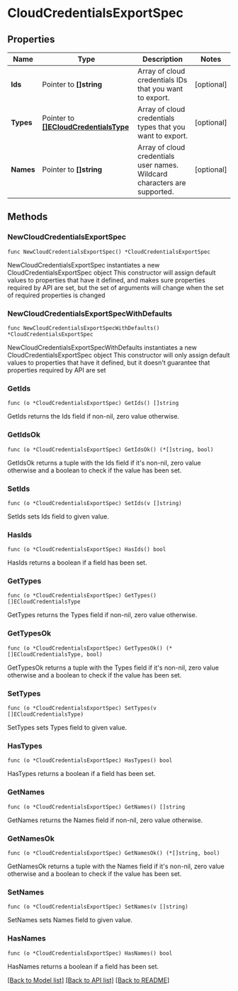 # CloudCredentialsExportSpec

## Properties

Name | Type | Description | Notes
------------ | ------------- | ------------- | -------------
**Ids** | Pointer to **[]string** | Array of cloud credentials IDs that you want to export. | [optional] 
**Types** | Pointer to [**[]ECloudCredentialsType**](ECloudCredentialsType.md) | Array of cloud credentials types that you want to export. | [optional] 
**Names** | Pointer to **[]string** | Array of cloud credentials user names. Wildcard characters are supported. | [optional] 

## Methods

### NewCloudCredentialsExportSpec

`func NewCloudCredentialsExportSpec() *CloudCredentialsExportSpec`

NewCloudCredentialsExportSpec instantiates a new CloudCredentialsExportSpec object
This constructor will assign default values to properties that have it defined,
and makes sure properties required by API are set, but the set of arguments
will change when the set of required properties is changed

### NewCloudCredentialsExportSpecWithDefaults

`func NewCloudCredentialsExportSpecWithDefaults() *CloudCredentialsExportSpec`

NewCloudCredentialsExportSpecWithDefaults instantiates a new CloudCredentialsExportSpec object
This constructor will only assign default values to properties that have it defined,
but it doesn't guarantee that properties required by API are set

### GetIds

`func (o *CloudCredentialsExportSpec) GetIds() []string`

GetIds returns the Ids field if non-nil, zero value otherwise.

### GetIdsOk

`func (o *CloudCredentialsExportSpec) GetIdsOk() (*[]string, bool)`

GetIdsOk returns a tuple with the Ids field if it's non-nil, zero value otherwise
and a boolean to check if the value has been set.

### SetIds

`func (o *CloudCredentialsExportSpec) SetIds(v []string)`

SetIds sets Ids field to given value.

### HasIds

`func (o *CloudCredentialsExportSpec) HasIds() bool`

HasIds returns a boolean if a field has been set.

### GetTypes

`func (o *CloudCredentialsExportSpec) GetTypes() []ECloudCredentialsType`

GetTypes returns the Types field if non-nil, zero value otherwise.

### GetTypesOk

`func (o *CloudCredentialsExportSpec) GetTypesOk() (*[]ECloudCredentialsType, bool)`

GetTypesOk returns a tuple with the Types field if it's non-nil, zero value otherwise
and a boolean to check if the value has been set.

### SetTypes

`func (o *CloudCredentialsExportSpec) SetTypes(v []ECloudCredentialsType)`

SetTypes sets Types field to given value.

### HasTypes

`func (o *CloudCredentialsExportSpec) HasTypes() bool`

HasTypes returns a boolean if a field has been set.

### GetNames

`func (o *CloudCredentialsExportSpec) GetNames() []string`

GetNames returns the Names field if non-nil, zero value otherwise.

### GetNamesOk

`func (o *CloudCredentialsExportSpec) GetNamesOk() (*[]string, bool)`

GetNamesOk returns a tuple with the Names field if it's non-nil, zero value otherwise
and a boolean to check if the value has been set.

### SetNames

`func (o *CloudCredentialsExportSpec) SetNames(v []string)`

SetNames sets Names field to given value.

### HasNames

`func (o *CloudCredentialsExportSpec) HasNames() bool`

HasNames returns a boolean if a field has been set.


[[Back to Model list]](../README.md#documentation-for-models) [[Back to API list]](../README.md#documentation-for-api-endpoints) [[Back to README]](../README.md)


